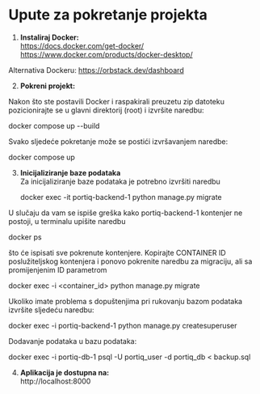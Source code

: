 # Upute za pokretanje projekta

1. **Instaliraj Docker:**  
   https://docs.docker.com/get-docker/
   https://www.docker.com/products/docker-desktop/

Alternativa Dockeru:
https://orbstack.dev/dashboard

2. **Pokreni projekt:**

Nakon što ste postavili Docker i raspakirali preuzetu zip datoteku pozicionirajte se u glavni direktorij (root) i izvršite naredbu:
  
  docker compose up --build

Svako sljedeće pokretanje može se postići izvršavanjem naredbe:
  
  docker compose up

3. **Inicijaliziranje baze podataka**  
Za inicijaliziranje baze podataka je potrebno izvršiti naredbu

   docker exec -it portiq-backend-1 python manage.py migrate

U slučaju da vam se ispiše greška kako portiq-backend-1 kontenjer ne postoji, u terminalu upišite naredbu
  
  docker ps

što će ispisati sve pokrenute kontenjere. Kopirajte CONTAINER ID poslužiteljskog kontenjera i ponovo pokrenite naredbu za migraciju, ali sa promijenjenim ID parametrom

  docker exec -i <container_id> python manage.py migrate 


Ukoliko imate problema s dopuštenjima pri rukovanju bazom podataka izvršite sljedeću naredbu:

   docker exec -i portiq-backend-1 python manage.py createsuperuser


Dodavanje podataka u bazu podataka:

  docker exec -i portiq-db-1 psql -U portiq_user -d portiq_db < backup.sql

4. **Aplikacija je dostupna na:**  
  http://localhost:8000

